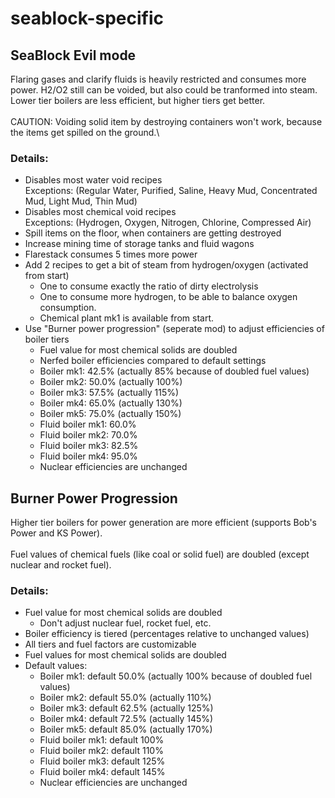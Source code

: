 # seablock-specific

## SeaBlock Evil mode

Flaring gases and clarify fluids is heavily restricted and consumes more power. H2/O2 still can be voided, but also could be tranformed into steam.\
Lower tier boilers are less efficient, but higher tiers get better.\
\
CAUTION: Voiding solid item by destroying containers won't work, because the items get spilled on the ground.\

### Details:
 - Disables most water void recipes\
   Exceptions: (Regular Water, Purified, Saline, Heavy Mud, Concentrated Mud, Light Mud, Thin Mud)
 - Disables most chemical void recipes\
   Exceptions: (Hydrogen, Oxygen, Nitrogen, Chlorine, Compressed Air)
 - Spill items on the floor, when containers are getting destroyed
 - Increase mining time of storage tanks and fluid wagons
 - Flarestack consumes 5 times more power
 - Add 2 recipes to get a bit of steam from hydrogen/oxygen (activated from start)
    - One to consume exactly the ratio of dirty electrolysis
    - One to consume more hydrogen, to be able to balance oxygen consumption.
    - Chemical plant mk1 is available from start.
 - Use "Burner power progression" (seperate mod) to adjust efficiencies of boiler tiers 
    - Fuel value for most chemical solids are doubled
    - Nerfed boiler efficiencies compared to default settings
    - Boiler mk1: 42.5% (actually 85% because of doubled fuel values)
    - Boiler mk2: 50.0% (actually 100%)
    - Boiler mk3: 57.5% (actually 115%)
    - Boiler mk4: 65.0% (actually 130%)
    - Boiler mk5: 75.0% (actually 150%)
    - Fluid boiler mk1: 60.0%
    - Fluid boiler mk2: 70.0%
    - Fluid boiler mk3: 82.5%
    - Fluid boiler mk4: 95.0%
    - Nuclear efficiencies are unchanged

## Burner Power Progression
Higher tier boilers for power generation are more efficient (supports Bob's Power and KS Power).\
\
Fuel values of chemical fuels (like coal or solid fuel) are doubled (except nuclear and rocket fuel).

### Details:
 - Fuel value for most chemical solids are doubled
    - Don't adjust nuclear fuel, rocket fuel, etc.
 - Boiler efficiency is tiered (percentages relative to unchanged values)
 - All tiers and fuel factors are customizable
 - Fuel values for most chemical solids are doubled
 - Default values:
    - Boiler mk1: default 50.0% (actually 100% because of doubled fuel values)
    - Boiler mk2: default 55.0% (actually 110%)
    - Boiler mk3: default 62.5% (actually 125%)
    - Boiler mk4: default 72.5% (actually 145%)
    - Boiler mk5: default 85.0% (actually 170%)
    - Fluid boiler mk1: default 100%
    - Fluid boiler mk2: default 110%
    - Fluid boiler mk3: default 125%
    - Fluid boiler mk4: default 145%
    - Nuclear efficiencies are unchanged
